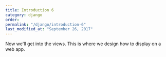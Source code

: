 ```yaml
---
title: Introduction 6
category: django
order: 
permalink: "/django/introduction-6"
last_modified_at: "September 26, 2017"
---
```


Now we'll get into the views. This is where we design how to display on a web app.
